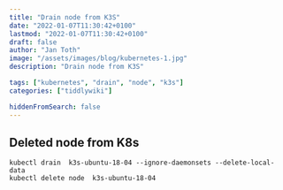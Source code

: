 ```yaml
---
title: "Drain node from K3S"
date: "2022-01-07T11:30:42+0100"
lastmod: "2022-01-07T11:30:42+0100"
draft: false
author: "Jan Toth"
image: "/assets/images/blog/kubernetes-1.jpg"
description: "Drain node from K3S"

tags: ["kubernetes", "drain", "node", "k3s"]
categories: ["tiddlywiki"]

hiddenFromSearch: false
---
```


##  Deleted node from K8s

```
kubectl drain  k3s-ubuntu-18-04 --ignore-daemonsets --delete-local-data
kubectl delete node  k3s-ubuntu-18-04
```
